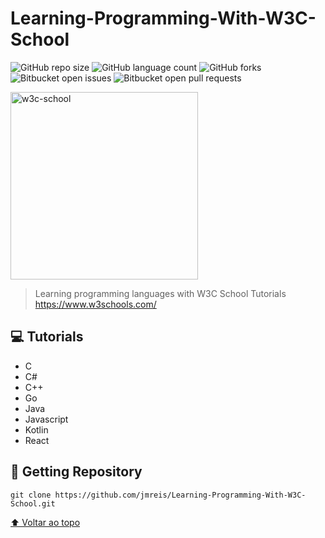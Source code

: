 # Learning-Programming-With-W3C-School


<!---Esses são exemplos. Veja https://shields.io para outras pessoas ou para personalizar este conjunto de escudos. Você pode querer incluir dependências, status do projeto e informações de licença aqui--->

![GitHub repo size](https://img.shields.io/github/repo-size/jmreis/Learning-Programming-With-W3C-School?style=for-the-badge)
![GitHub language count](https://img.shields.io/github/languages/count/jmreis/Learning-Programming-With-W3C-School?style=for-the-badge)
![GitHub forks](https://img.shields.io/github/forks/jmreis/Learning-Programming-With-W3C-School?style=for-the-badge)
![Bitbucket open issues](https://img.shields.io/bitbucket/issues/jmreis/Learning-Programming-With-W3C-School?style=for-the-badge)
![Bitbucket open pull requests](https://img.shields.io/bitbucket/pr-raw/jmreis/Learning-Programming-With-W3C-School?style=for-the-badge)


<img height="300" src="https://videos.w3schools.com/files/images/w3schools_logo_500_04AA6D.png" alt="w3c-school">


> Learning programming languages with W3C School Tutorials https://www.w3schools.com/


## 💻 Tutorials

 * C
 * C#
 * C++
 * Go
 * Java
 * Javascript
 * Kotlin
 * React


## 🚀 Getting Repository


```
git clone https://github.com/jmreis/Learning-Programming-With-W3C-School.git

```

 
[⬆ Voltar ao topo](#Learning-Programming-With-W3C-School)<br>


